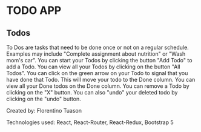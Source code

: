 # TODO APP

## Todos

To Dos are tasks that need to be done once or not on a regular schedule.
Examples may include "Complete assignment about nutrition" or "Wash mom's car".
You can start your Todos by clicking the button "Add Todo" to add a Todo.
You can view all your Todos by clicking on the button "All Todos".
You can click on the green arrow on your Todo to signal that you have done that Todo. This will move your todo to the Done column.
You can view all your Done todos on the Done column.
You can remove a Todo by clicking on the "X" button.
You can also "undo" your deleted todo by clicking on the "undo" button.

Created by: Florentino Tuason

Technologies used: React, React-Router, React-Redux, Bootstrap 5
